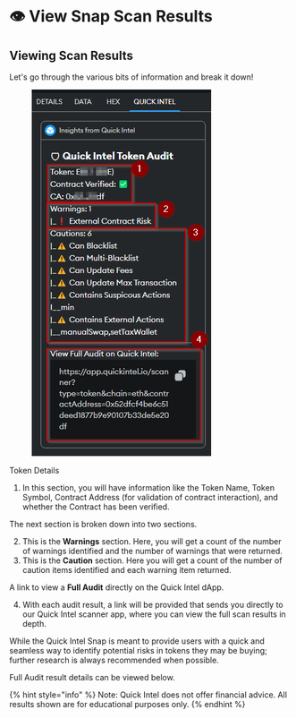 # 👁️ View Snap Scan Results

## Viewing Scan Results

Let's go through the various bits of information and break it down!

<figure><img src="../../.gitbook/assets/image (3).png" alt=""><figcaption></figcaption></figure>

Token Details

1. In this section, you will have information like the Token Name, Token Symbol, Contract Address (for validation of contract interaction), and whether the Contract has been verified.

The next section is broken down into two sections.

2. This is the **Warnings** section. Here, you will get a count of the number of warnings identified and the number of warnings that were returned.
3. This is the **Caution** section. Here you will get a count of the number of caution items identified and each warning item returned.

A link to view a **Full Audit** directly on the Quick Intel dApp.

4. With each audit result, a link will be provided that sends you directly to our Quick Intel scanner app, where you can view the full scan results in depth.

While the Quick Intel Snap is meant to provide users with a quick and seamless way to identify potential risks in tokens they may be buying; further research is always recommended when possible.

Full Audit result details can be viewed below.

{% hint style="info" %}
Note: Quick Intel does not offer financial advice. All results shown are for educational purposes only.
{% endhint %}
